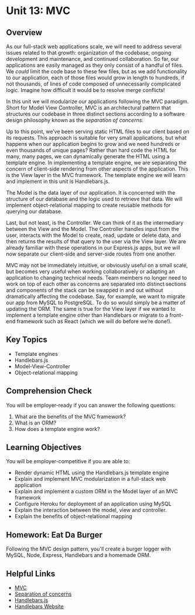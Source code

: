 # Unit 13: MVC

## Overview
As our full-stack web applications scale, we will need to address several issues related to that growth: organization of the codebase, ongoing development and maintenance, and continued collaboration. So far, our applications are easily managed as they only consist of a handful of files. We _could_ limit the code base to these few files, but as we add functionality to our application, each of those files would grow in length to hundreds, if not thousands, of lines of code composed of unnecessarily complicated logic. Imagine how difficult it would be to resolve merge conflicts! 

In this unit we will modularize our applications following the MVC paradigm. Short for Model View Controller, MVC is an architectural pattern that structures our codebase in three distinct sections according to a software design philosophy known as the _separation of concerns_.  

Up to this point, we’ve been serving static HTML files to our client based on its requests. This approach is suitable for very small applications, but what happens when our application begins to grow and we need hundreds or even thousands of unique pages? Rather than hard code the HTML for many, many pages, we can dynamically generate the HTML using a template engine. In implementing a template engine, we are separating the concern of client-side rendering from other aspects of the application. This is the View layer in the MVC framework. The template engine we will learn and implement in this unit is Handlebars.js.

The Model is the data layer of our application. It is concerned with the structure of our database and the logic used to retrieve that data. We will implement object-relational mapping to create reusable methods for querying our database. 

Last, but not least, is the Controller. We can think of it as the intermediary between the View and the Model. The Controller handles input from the user, interacts with the Model to create, read, update or delete data, and then returns the results of that query to the user via the View layer. We are already familiar with these operations in our Express.js apps, but we will now separate our client-side and server-side routes from one another.

MVC may not be immediately intuitive, or obviously useful on a small scale, but becomes very useful when working collaboratively or adapting an application to changing technical needs. Team members no longer need to work on top of each other as concerns are separated into distinct sections and components of the stack can be swapped in and out without dramatically affecting the codebase. Say, for example, we want to migrate our app from MySQL to PostgreSQL. To do so would simply be a matter of updating the ORM. The same is true for the View layer if we wanted to implement a template engine other than Handlebars or migrate to a front-end framework such as React (which we will do before we’re done!). 

## Key Topics
* Template engines
* Handlebars.js
* Model-View-Controller
* Object-relational mapping

## Comprehension Check

You will be employer-ready if you can answer the following questions:
1. What are the benefits of the MVC framework? 
2. What is an ORM?
3. How does a template engine work?

## Learning Objectives
You will be employer-competitive if you are able to:
* Render dynamic HTML using the Handlebars.js template engine
* Explain and implement MVC modularization in a full-stack web application
* Explain and implement a custom ORM in the Model layer of an MVC framework
* Configure Heroku for deployment of an application using MySQL
* Explain the interaction between the model, view and controller.
* Explain the benefits of object-relational mapping

## Homework: Eat Da Burger
Following the MVC design pattern, you'll create a burger logger with MySQL, Node, Express, Handlebars and a homemade ORM.

## Helpful Links
* [MVC](https://en.wikipedia.org/wiki/Model%E2%80%93view%E2%80%93controller)
* [Separation of concerns](https://en.wikipedia.org/wiki/Separation_of_concerns)
* [Handlebars.js](https://handlebarsjs.com/)
* [Handlebars Website](http://handlebarsjs.com/)
